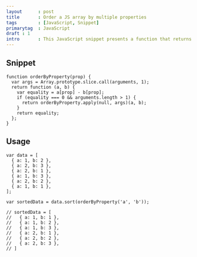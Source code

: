 ```yaml
---
layout      : post
title       : Order a JS array by multiple properties
tags        : [JavaScript, Snippet]
primarytag  : JavaScript
draft : 1
intro       : This JavaScript snippet presents a function that returns a function used by <code>Array.prototype.sort</code> to sort an array by multiple properties.
---
```


## Snippet

<!--prettify lang=javascript-->
    function orderByProperty(prop) {
      var args = Array.prototype.slice.call(arguments, 1);
      return function (a, b) {
        var equality = a[prop] - b[prop];
        if (equality === 0 && arguments.length > 1) {
          return orderByProperty.apply(null, args)(a, b);
        }
        return equality;
      };
    }

## Usage

<!--prettify lang=javascript-->
    var data = [
      { a: 1, b: 2 },
      { a: 2, b: 3 },
      { a: 2, b: 1 },
      { a: 1, b: 3 },
      { a: 2, b: 2 },
      { a: 1, b: 1 },
    ];

    var sortedData = data.sort(orderByProperty('a', 'b'));

    // sortedData = [
    //   { a: 1, b: 1 },
    //   { a: 1, b: 2 },
    //   { a: 1, b: 3 },
    //   { a: 2, b: 1 },
    //   { a: 2, b: 2 },
    //   { a: 2, b: 3 },
    // ]
